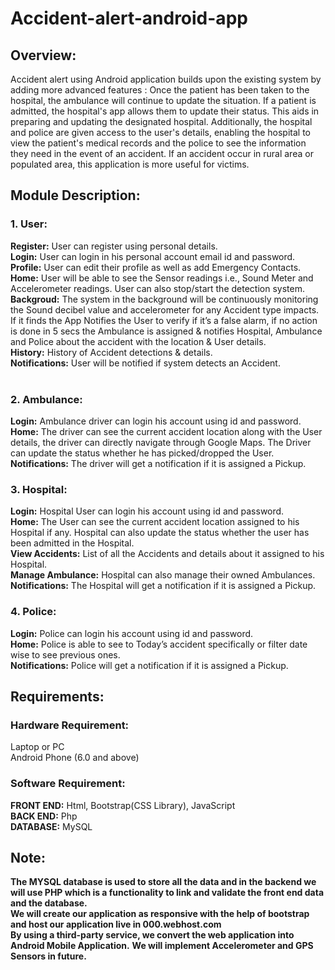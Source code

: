# Accident-alert-android-app

## Overview:
Accident alert using Android application builds upon the existing system by adding more advanced features : Once the patient has been taken to the hospital, the ambulance will continue to update the situation. If a patient is admitted, the hospital's app allows them to update their status. This aids in preparing and updating the designated hospital. Additionally, the hospital and police are given access to the user's details, enabling the hospital to view the patient's medical records and the police to see the information they need in the event of an accident. If an  accident  occur in rural area or populated area, this application is more useful for victims.

## Module Description:
### 1. User:
**Register:** User can register using personal details.<br>
**Login:** User can login in his personal account email id and password.<br>
**Profile:** User can edit their profile as well as add Emergency Contacts.<br>
**Home:** User will be able to see the Sensor readings i.e., Sound Meter and Accelerometer readings. User can also stop/start the detection system.<br>
**Backgroud:** The system in the background will be continuously monitoring the Sound decibel value and accelerometer for any Accident type impacts. If it finds the App Notifies the User to verify if it’s a false alarm, if no action is done in 5 secs the Ambulance is assigned & notifies Hospital, Ambulance and Police about the accident with the location & User details.<br>
**History:** History of Accident detections & details.<br>
**Notifications:** User will be notified if system detects an Accident.<br>
<br>

### 2. Ambulance:
**Login:** Ambulance driver can login his account using id and password.<br>
**Home:** The driver can see the current accident location along with the User details, the driver can directly navigate through Google Maps. The Driver can update the status whether he has picked/dropped the User.<br>
**Notifications:** The driver will get a notification if it is assigned a Pickup.<br>

### 3. Hospital:
**Login:** Hospital User can login his account using id and password.<br>
**Home:** The User can see the current accident location assigned to his Hospital if any. Hospital can also update the status whether the user has been admitted in the Hospital.<br>
**View Accidents:** List of all the Accidents and details about it assigned to his Hospital. <br>
**Manage Ambulance:** Hospital can also manage their owned Ambulances.<br>
**Notifications:** The Hospital will get a notification if it is assigned a Pickup.<br>

### 4. Police:
**Login:** Police can login his account using id and password.<br>
**Home:** Police is able to see to Today’s accident specifically or filter date wise to see previous ones.<br>
**Notifications:** Police will get a notification if it is assigned a Pickup.<br>

## Requirements:
### Hardware Requirement: 
Laptop or PC<br>
Android Phone (6.0 and above)<br>

### Software Requirement:
**FRONT END:**  Html, Bootstrap(CSS Library), JavaScript<br>
**BACK END:** Php<br>
**DATABASE:** MySQL
<br>
## Note:
**The MYSQL database is used to store all the data and in the backend we will use PHP which is a functionality to link and validate the front end data and the database.**<br>
**We will create our application as responsive with the help of bootstrap and host our application live in 000.webhost.com** <br>
**By using a third-party service, we convert the web application into Android Mobile Application.**
**We will implement Accelerometer and GPS Sensors in future.**
